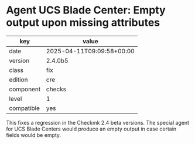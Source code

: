 [//]: # (werk v2)
# Agent UCS Blade Center: Empty output upon missing attributes

key        | value
---------- | ---
date       | 2025-04-11T09:09:58+00:00
version    | 2.4.0b5
class      | fix
edition    | cre
component  | checks
level      | 1
compatible | yes

This fixes a regression in the Checkmk 2.4 beta versions.
The special agent for UCS Blade Centers would produce an empty output in case certain fields would be empty.
